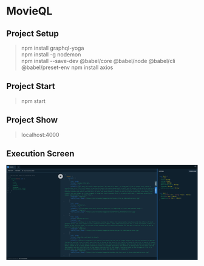 # MovieQL
## Project Setup
> npm install graphql-yoga  
> npm install -g nodemon  
> npm install --save-dev @babel/core @babel/node @babel/cli @babel/preset-env
> npm install axios

## Project Start
> npm start

## Project Show
> localhost:4000

## Execution Screen
![Execution Screen](/img/Execution_Screen.PNG)